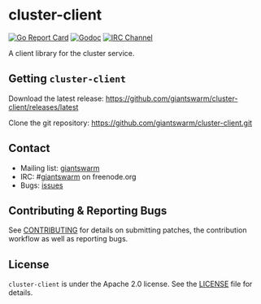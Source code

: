 # cluster-client

[![Go Report Card](https://goreportcard.com/badge/github.com/giantswarm/cluster-client)](https://goreportcard.com/report/github.com/giantswarm/cluster-client)
[![Godoc](https://godoc.org/github.com/giantswarm/cluster-client?status.svg)](http://godoc.org/github.com/giantswarm/cluster-client)
[![IRC Channel](https://img.shields.io/badge/irc-%23giantswarm-blue.svg)](https://kiwiirc.com/client/irc.freenode.net/#giantswarm)


A client library for the cluster service.

## Getting `cluster-client`

Download the latest release: https://github.com/giantswarm/cluster-client/releases/latest

Clone the git repository: https://github.com/giantswarm/cluster-client.git

## Contact

- Mailing list: [giantswarm](https://groups.google.com/forum/!forum/giantswarm)
- IRC: #[giantswarm](irc://irc.freenode.org:6667/#giantswarm) on freenode.org
- Bugs: [issues](https://github.com/giantswarm/cluster-client/issues)

## Contributing & Reporting Bugs

See [CONTRIBUTING](CONTRIBUTING.md) for details on submitting patches, the contribution workflow as well as reporting bugs.

## License

`cluster-client` is under the Apache 2.0 license. See the [LICENSE](LICENSE) file for details.
